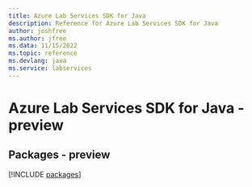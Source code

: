 ```yaml
---
title: Azure Lab Services SDK for Java
description: Reference for Azure Lab Services SDK for Java
author: joshfree
ms.author: jfree
ms.data: 11/15/2022
ms.topic: reference
ms.devlang: java
ms.service: labservices
---
```

# Azure Lab Services SDK for Java - preview
## Packages - preview
[!INCLUDE [packages](lab-services-index.md)]
